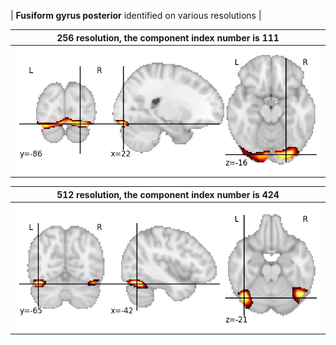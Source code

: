 


| **Fusiform gyrus posterior** identified on various resolutions |

| 256 resolution, the component index number is 111|  
|:---:|  
| ![Component 256](../256/final/111.jpg "From component 256: Fusiform gyrus posterior") |

| 512 resolution, the component index number is 424|  
|:---:|  
| ![Component 512](../512/final/424.jpg "From component 512: Fusiform gyrus posterior") |